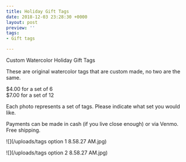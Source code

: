 ```yaml
---
title: Holiday Gift Tags
date: 2018-12-03 23:28:30 +0000
layout: post
preview: ''
tags:
- Gift tags

---
```

Custom Watercolor Holiday Gift Tags

These are original watercolor tags that are custom made, no two are the same.

$4.00 for a set of 6   
$7.00 for a set of 12

Each photo represents a set of tags. Please indicate what set you would like.

Payments can be made in cash (if you live close enough) or via Venmo. Free shipping.

![](/uploads/tags option 1 8.58.27 AM.jpg)

![](/uploads/tags option 2 8.58.27 AM.jpg)